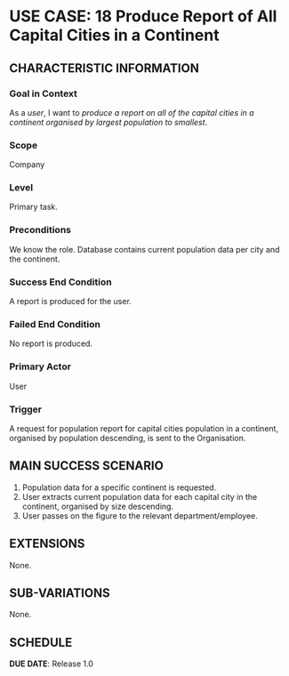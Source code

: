# USE CASE: 18 Produce Report of All Capital Cities in a Continent

## CHARACTERISTIC INFORMATION

### Goal in Context

As a *user*, I want to *produce a report on all of the capital cities in a continent organised by
largest population to smallest*.

### Scope

Company

### Level

Primary task.

### Preconditions

We know the role.  Database contains current population data per city and the continent.

### Success End Condition

A report is produced for the user.

### Failed End Condition

No report is produced.

### Primary Actor

User

### Trigger

A request for population report for capital cities population in a continent, organised by population
descending, is sent to the Organisation.

## MAIN SUCCESS SCENARIO

1. Population data for a specific continent is requested.
2. User extracts current population data for each capital city in the continent,
   organised by size descending.
3. User passes on the figure to the relevant department/employee.

## EXTENSIONS

None.

## SUB-VARIATIONS

None.

## SCHEDULE

**DUE DATE**: Release 1.0